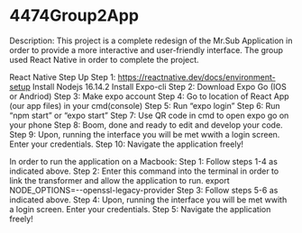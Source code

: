 # 4474Group2App

Description:
This project is a complete redesign of the Mr.Sub Application in order to provide a more interactive and user-friendly interface. The group used React Native in order to complete the project. 

React Native Step Up
Step 1: https://reactnative.dev/docs/environment-setup
Install Nodejs 16.14.2 
Install Expo-cli
Step 2: Download Expo Go (IOS or Andriod)
Step 3: Make expo account
Step 4: Go to location of React App (our app files) in your cmd(console)
Step 5: Run “expo login”
Step 6: Run “npm start” or “expo start”
Step 7: Use QR code in cmd to open expo go on your phone
Step 8: Boom, done and ready to edit and develop your code.
Step 9: Upon, running the interface you will be met wwith a login screen. Enter your credentials.
Step 10: Navigate the application freely!

In order to run the application on a Macbook:
Step 1: Follow steps 1-4 as indicated above.
Step 2: Enter this command into the terminal in order to link the transformer and allow the application to run.
export NODE_OPTIONS=--openssl-legacy-provider
Step 3: Follow steps 5-6 as indicated above.
Step 4: Upon, running the interface you will be met wwith a login screen. Enter your credentials.
Step 5: Navigate the application freely!
